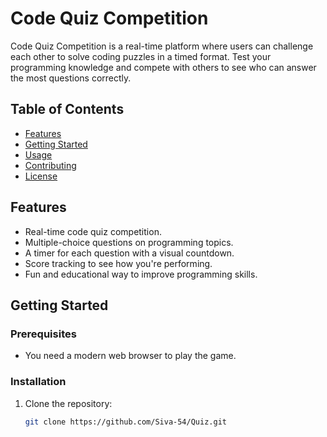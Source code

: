 # Code Quiz Competition

Code Quiz Competition is a real-time platform where users can challenge each other to solve coding puzzles in a timed format. Test your programming knowledge and compete with others to see who can answer the most questions correctly.

## Table of Contents

- [Features](#features)
- [Getting Started](#getting-started)
- [Usage](#usage)
- [Contributing](#contributing)
- [License](#license)

## Features

- Real-time code quiz competition.
- Multiple-choice questions on programming topics.
- A timer for each question with a visual countdown.
- Score tracking to see how you're performing.
- Fun and educational way to improve programming skills.

## Getting Started

### Prerequisites

- You need a modern web browser to play the game.

### Installation

1. Clone the repository:

   ```bash
   git clone https://github.com/Siva-54/Quiz.git
